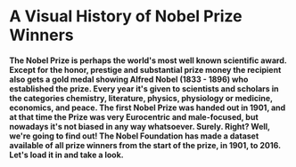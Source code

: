 # A Visual History of Nobel Prize Winners
#### The Nobel Prize is perhaps the world's most well known scientific award. Except for the honor, prestige and substantial prize money the recipient also gets a gold medal showing Alfred Nobel (1833 - 1896) who established the prize. Every year it's given to scientists and scholars in the categories chemistry, literature, physics, physiology or medicine, economics, and peace. The first Nobel Prize was handed out in 1901, and at that time the Prize was very Eurocentric and male-focused, but nowadays it's not biased in any way whatsoever. Surely. Right? Well, we're going to find out! The Nobel Foundation has made a dataset available of all prize winners from the start of the prize, in 1901, to 2016. Let's load it in and take a look.



